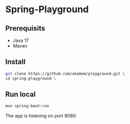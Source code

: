 # Spring-Playground
## Prerequisits
- Java 17
- Maven

## Install
```bash
git clone https://github.com/akamom/playground.git \
cd spring-playground \
```
## Run local
```bash
mvn spring-boot:run
```
The app is listening on port 8080.
